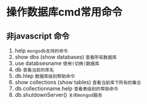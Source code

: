 # 操作数据库cmd常用命令
## 非javascript 命令
1. help `mongodb支持的命令`  
2. show dbs (show databases) `查看所有数据库`  
3. use databsesname  `使用(切换)数据库`  
4. db  `查看当前的库名` 
5. db.hlep `数据库级别帮助命令`
6. show collections (show tables) `查看当前库下所有的集合`
7. db.collectionname.help  `查看表级别的帮助命令` 
8. db.shutdownServer()  `关闭mongod服务`

